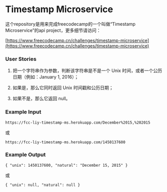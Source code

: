 # Timestamp Microservice

这个repository是用来完成freecodecamp的一个叫做“Timestamp Microservice”的api project，更多细节请访问：

[https://www.freecodecamp.cn/challenges/timestamp-microservice](https://www.freecodecamp.cn/challenges/timestamp-microservice)

### User Stories

1. 把一个字符串作为参数，判断该字符串是不是一个 Unix 时间，或者一个公历日期（例如：January 1, 2016）；

2. 如果是，那么它同时返回 Unix 时间戳和公历日期；

3. 如果不是，那么它返回 null。

### Example Input

    https://fcc-liy-timestamp-ms.herokuapp.com/December%2015,%202015
    
或

    https://fcc-liy-timestamp-ms.herokuapp.com/1450137600

### Example Output

    { "unix": 1450137600, "natural": "December 15, 2015" }

或

    { "unix": null, "natural": null }